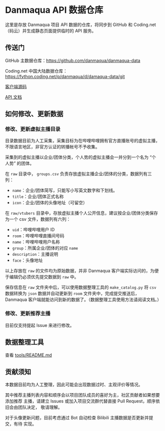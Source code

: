 Danmaqua API 数据仓库
======

这里是存放 Danmaqua 项目 API 数据的仓库，将同步到 GitHub 和 Coding.net（码云）并生成静态页面提供临时的 API 服务。

## 传送门

GitHub 主数据仓库：https://github.com/danmaqua/danmaqua-data

Coding.net 中国大陆数据仓库：https://fython.coding.net/p/danmaqua/d/damaqua-data/git

[客户端源码](https://github.com/fython/danmaqua-android)

[API 文档](https://github.com/fython/danmaqua-android/blob/master/docs/API_DATA.md)

## 如何修改、更新数据

### 修改、更新虚拟主播目录

目录数据目前为人工采集，采集目标为在哔哩哔哩拥有官方直播账号的虚拟主播，不限语言地区，非官方认证的转播帐号不予收集。

采集到的虚拟主播以企业/团体分类，个人势的虚拟主播会一并分到一个名为 “个人势” 的团体。

在 `raw` 目录中， `groups.csv` 负责存放虚拟主播企业/团体的分类，数据列有三列：

- `name`：企业/团体简写，只能写小写英文数字和下划线。
- `title`：企业/团体正式名称
- `icon`：企业/团体的头像地址（可留空）

在 `raw/vtubers` 目录中，存放虚拟主播个人公开信息，建议按企业/团体分类保存为一个 csv 文件，数据列有六列：

- `uid`：哔哩哔哩用户 ID
- `room`：哔哩哔哩直播间号码
- `name`：哔哩哔哩用户名称
- `group`：所属企业/团体的对应 `name`
- `description`：主播说明
- `face`：头像地址

以上存放在 `raw` 的文件均为原始数据，并非 Danmaqua 客户端实际访问的，为便于编辑仍必须优先提交数据到 `raw` 中。

保存信息在 `raw` 文件夹中后，可以使用数据整理工具的 `make_catalog.py` 将 `csv` 数据转换为 `json` 数据并自动更新到 `room` 文件夹中，完成提交推送后，Danmaqua 客户端就能访问到新的数据了。（数据整理工具使用方法请阅读文档。）

### 修改、更新推荐主播

目前仅支持提起 Issue 来进行修改。

## 数据整理工具

查看 [tools/README.md](./tools/README.md)

## 贡献须知

本数据目前均为人工整理，因此可能会出现数据过时、主观评价等情况。

其中推荐主播列表内容和顺序会以项目团队成员的喜好为主，社区贡献者如果想要添加推荐
主播，请建立 Issues 或加入项目交流群代替直接 Pull Request，顺序依旧会由团队决定，
敬请理解。

对于头像更新问题，目前考虑通过 Bot 自动检查 Bilibili 主播数据是否更新并提交，有待
实现。
